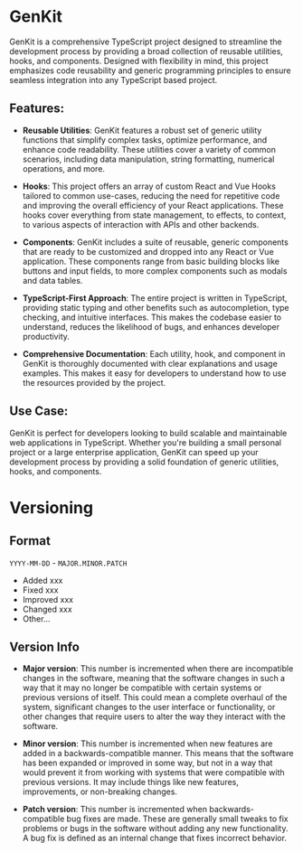 # GenKit

GenKit is a comprehensive TypeScript project designed to streamline the development process by providing a broad collection of reusable utilities, hooks, and components. Designed with flexibility in mind, this project emphasizes code reusability and generic programming principles to ensure seamless integration into any TypeScript based project.

## Features:

- **Reusable Utilities**: GenKit features a robust set of generic utility functions that simplify complex tasks, optimize performance, and enhance code readability. These utilities cover a variety of common scenarios, including data manipulation, string formatting, numerical operations, and more.

- **Hooks**: This project offers an array of custom React and Vue Hooks tailored to common use-cases, reducing the need for repetitive code and improving the overall efficiency of your React applications. These hooks cover everything from state management, to effects, to context, to various aspects of interaction with APIs and other backends.

- **Components**: GenKit includes a suite of reusable, generic components that are ready to be customized and dropped into any React or Vue application. These components range from basic building blocks like buttons and input fields, to more complex components such as modals and data tables.

- **TypeScript-First Approach**: The entire project is written in TypeScript, providing static typing and other benefits such as autocompletion, type checking, and intuitive interfaces. This makes the codebase easier to understand, reduces the likelihood of bugs, and enhances developer productivity.

- **Comprehensive Documentation**: Each utility, hook, and component in GenKit is thoroughly documented with clear explanations and usage examples. This makes it easy for developers to understand how to use the resources provided by the project.

## Use Case:

GenKit is perfect for developers looking to build scalable and maintainable web applications in TypeScript. Whether you're building a small personal project or a large enterprise application, GenKit can speed up your development process by providing a solid foundation of generic utilities, hooks, and components.

# Versioning

## Format

`YYYY-MM-DD` - `MAJOR.MINOR.PATCH`

- Added xxx
- Fixed xxx
- Improved xxx
- Changed xxx
- Other...

## Version Info

- **Major version**: This number is incremented when there are incompatible changes in the software, meaning that the software changes in such a way that it may no longer be compatible with certain systems or previous versions of itself. This could mean a complete overhaul of the system, significant changes to the user interface or functionality, or other changes that require users to alter the way they interact with the software.

- **Minor version**: This number is incremented when new features are added in a backwards-compatible manner. This means that the software has been expanded or improved in some way, but not in a way that would prevent it from working with systems that were compatible with previous versions. It may include things like new features, improvements, or non-breaking changes.

- **Patch version**: This number is incremented when backwards-compatible bug fixes are made. These are generally small tweaks to fix problems or bugs in the software without adding any new functionality. A bug fix is defined as an internal change that fixes incorrect behavior.
